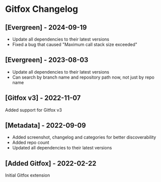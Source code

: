 # Gitfox Changelog

## [Evergreen] - 2024-09-19

- Update all dependencies to their latest versions
- Fixed a bug that caused "Maximum call stack size exceeded"

## [Evergreen] - 2023-08-03

- Update all dependencies to their latest versions
- Can search by branch name and repository path now, not just by repo name

## [Gitfox v3] - 2022-11-07

Added support for Gitfox v3

## [Metadata] - 2022-09-09

- Added screenshot, changelog and categories for better discoverability
- Added repo count
- Updated all dependencies to their latest versions

## [Added Gitfox] - 2022-02-22

Initial Gitfox extension
